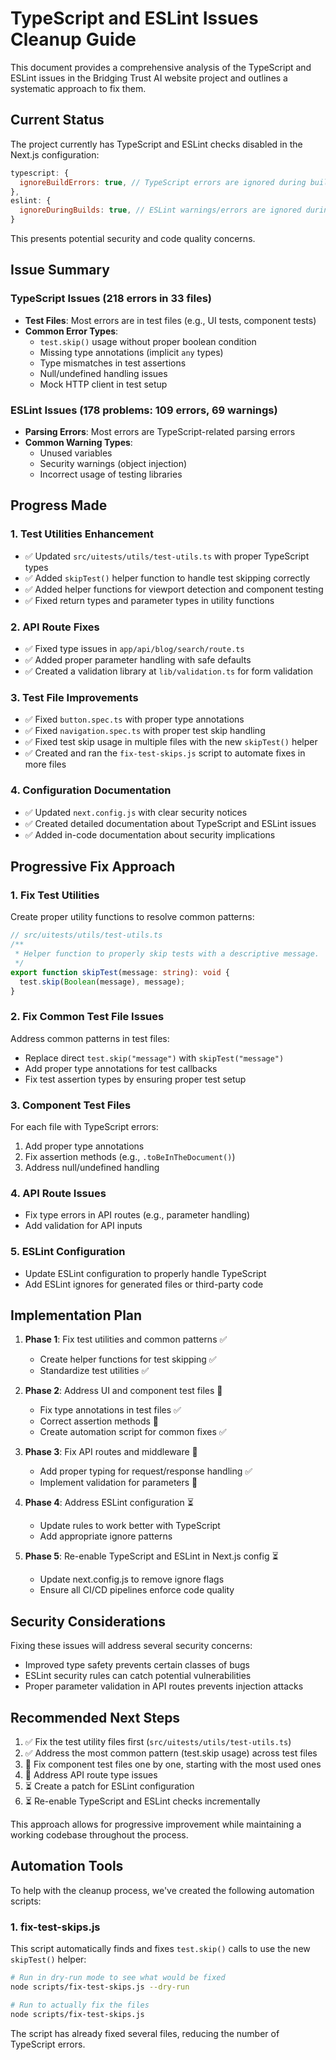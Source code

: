 # TypeScript and ESLint Issues Cleanup Guide

This document provides a comprehensive analysis of the TypeScript and ESLint issues in the Bridging Trust AI website project and outlines a systematic approach to fix them.

## Current Status

The project currently has TypeScript and ESLint checks disabled in the Next.js configuration:

```js
typescript: {
  ignoreBuildErrors: true, // TypeScript errors are ignored during builds
},
eslint: {
  ignoreDuringBuilds: true, // ESLint warnings/errors are ignored during builds
}
```

This presents potential security and code quality concerns.

## Issue Summary

### TypeScript Issues (218 errors in 33 files)
- **Test Files**: Most errors are in test files (e.g., UI tests, component tests)
- **Common Error Types**:
  - `test.skip()` usage without proper boolean condition
  - Missing type annotations (implicit `any` types)
  - Type mismatches in test assertions
  - Null/undefined handling issues
  - Mock HTTP client in test setup

### ESLint Issues (178 problems: 109 errors, 69 warnings)
- **Parsing Errors**: Most errors are TypeScript-related parsing errors
- **Common Warning Types**:
  - Unused variables
  - Security warnings (object injection)
  - Incorrect usage of testing libraries

## Progress Made

### 1. Test Utilities Enhancement
- ✅ Updated `src/uitests/utils/test-utils.ts` with proper TypeScript types
- ✅ Added `skipTest()` helper function to handle test skipping correctly
- ✅ Added helper functions for viewport detection and component testing
- ✅ Fixed return types and parameter types in utility functions

### 2. API Route Fixes
- ✅ Fixed type issues in `app/api/blog/search/route.ts`
- ✅ Added proper parameter handling with safe defaults
- ✅ Created a validation library at `lib/validation.ts` for form validation

### 3. Test File Improvements
- ✅ Fixed `button.spec.ts` with proper type annotations
- ✅ Fixed `navigation.spec.ts` with proper test skip handling
- ✅ Fixed test skip usage in multiple files with the new `skipTest()` helper
- ✅ Created and ran the `fix-test-skips.js` script to automate fixes in more files

### 4. Configuration Documentation
- ✅ Updated `next.config.js` with clear security notices
- ✅ Created detailed documentation about TypeScript and ESLint issues
- ✅ Added in-code documentation about security implications

## Progressive Fix Approach

### 1. Fix Test Utilities

Create proper utility functions to resolve common patterns:

```ts
// src/uitests/utils/test-utils.ts
/**
 * Helper function to properly skip tests with a descriptive message.
 */
export function skipTest(message: string): void {
  test.skip(Boolean(message), message);
}
```

### 2. Fix Common Test File Issues

Address common patterns in test files:

- Replace direct `test.skip("message")` with `skipTest("message")`
- Add proper type annotations for test callbacks
- Fix test assertion types by ensuring proper test setup

### 3. Component Test Files

For each file with TypeScript errors:

1. Add proper type annotations
2. Fix assertion methods (e.g., `.toBeInTheDocument()`)
3. Address null/undefined handling

### 4. API Route Issues

- Fix type errors in API routes (e.g., parameter handling)
- Add validation for API inputs

### 5. ESLint Configuration

- Update ESLint configuration to properly handle TypeScript
- Add ESLint ignores for generated files or third-party code

## Implementation Plan

1. **Phase 1**: Fix test utilities and common patterns ✅
   - Create helper functions for test skipping ✅
   - Standardize test utilities ✅

2. **Phase 2**: Address UI and component test files 🔄
   - Fix type annotations in test files ✅
   - Correct assertion methods 🔄
   - Create automation script for common fixes ✅

3. **Phase 3**: Fix API routes and middleware 🔄
   - Add proper typing for request/response handling ✅
   - Implement validation for parameters 🔄

4. **Phase 4**: Address ESLint configuration ⏳
   - Update rules to work better with TypeScript
   - Add appropriate ignore patterns

5. **Phase 5**: Re-enable TypeScript and ESLint in Next.js config ⏳
   - Update next.config.js to remove ignore flags
   - Ensure all CI/CD pipelines enforce code quality

## Security Considerations

Fixing these issues will address several security concerns:

- Improved type safety prevents certain classes of bugs
- ESLint security rules can catch potential vulnerabilities
- Proper parameter validation in API routes prevents injection attacks

## Recommended Next Steps

1. ✅ Fix the test utility files first (`src/uitests/utils/test-utils.ts`)
2. ✅ Address the most common pattern (test.skip usage) across test files
3. 🔄 Fix component test files one by one, starting with the most used ones
4. 🔄 Address API route type issues
5. ⏳ Create a patch for ESLint configuration
6. ⏳ Re-enable TypeScript and ESLint checks incrementally

This approach allows for progressive improvement while maintaining a working codebase throughout the process.

## Automation Tools

To help with the cleanup process, we've created the following automation scripts:

### 1. fix-test-skips.js

This script automatically finds and fixes `test.skip()` calls to use the new `skipTest()` helper:

```bash
# Run in dry-run mode to see what would be fixed
node scripts/fix-test-skips.js --dry-run

# Run to actually fix the files
node scripts/fix-test-skips.js
```

The script has already fixed several files, reducing the number of TypeScript errors. 